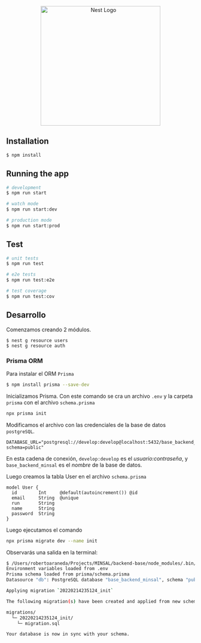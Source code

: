 <p align="center">
  <a href="http://nestjs.com/" target="blank"><img src="https://nestjs.com/img/logo_text.svg" width="320" alt="Nest Logo" /></a>
</p>

## Installation

```bash
$ npm install
```

## Running the app

```bash
# development
$ npm run start

# watch mode
$ npm run start:dev

# production mode
$ npm run start:prod
```

## Test

```bash
# unit tests
$ npm run test

# e2e tests
$ npm run test:e2e

# test coverage
$ npm run test:cov
```

## Desarrollo

Comenzamos creando 2 módulos.

```
$ nest g resource users
$ nest g resource auth
```

### Prisma ORM

Para instalar el ORM `Prisma`

```bash
$ npm install prisma --save-dev
```

Inicializamos Prisma. Con este comando se cra un archivo `.env` y la carpeta `prisma` con el archivo `schema.prisma`

```bash
npx prisma init
```

Modificamos el archivo con las credenciales de la base de datos `postgreSQL`.

```text
DATABASE_URL="postgresql://develop:develop@localhost:5432/base_backend_minsal?schema=public"
```

En esta cadena de conexión, `develop:develop` es el _usuario:contraseña_, y `base_backend_minsal` es el _nombre_ de la base de datos.

Luego creamos la tabla User en el archivo `schema.prisma`

```prisma
model User {
  id        Int     @default(autoincrement()) @id
  email     String  @unique
  run       String
  name      String
  password  String
}
```

Luego ejecutamos el comando

```bash
npx prisma migrate dev --name init
```

Observarás una salida en la terminal:

```bash
$ /Users/robertoaraneda/Projects/MINSAL/backend-base/node_modules/.bin/prisma migrate dev --name init
Environment variables loaded from .env
Prisma schema loaded from prisma/schema.prisma
Datasource "db": PostgreSQL database "base_backend_minsal", schema "public" at "localhost:5432"

Applying migration `20220214235124_init`

The following migration(s) have been created and applied from new schema changes:

migrations/
  └─ 20220214235124_init/
    └─ migration.sql

Your database is now in sync with your schema.
```
